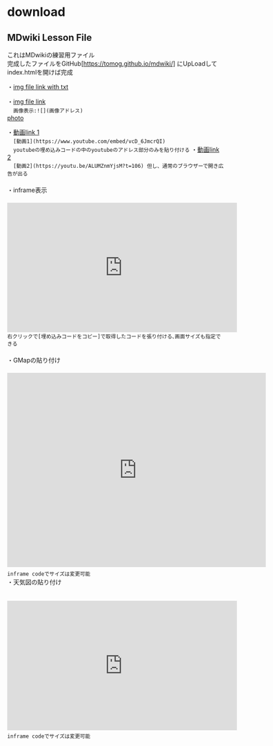 # download

## MDwiki Lesson File
これはMDwikiの練習用ファイル  
完成したファイルをGitHub[https://tomog.github.io/mdwiki/] にUpLoadしてindex.htmlを開けば完成  

・[img file link with txt](img.md)   

・[img file link](2.md)  
　`画像表示:![](画像アドレス)`  
[photo](photo.md)  

・[動画link 1](https://www.youtube.com/embed/vcD_6JmcrQI)  
　`[動画1](https://www.youtube.com/embed/vcD_6JmcrQI)`  
　`youtubeの埋め込みコードの中のyoutubeのアドレス部分のみを貼り付ける`
・[動画link 2](https://youtu.be/ALUMZnmYjsM?t=106)  
　`[動画2](https://youtu.be/ALUMZnmYjsM?t=106) 但し、通常のブラウザーで開き広告が出る`  
　  
・inframe表示  
　<iframe width="533" height="300" src="https://www.youtube.com/embed/vcD_6JmcrQI" frameborder="0" allow="accelerometer; autoplay; clipboard-write; encrypted-media; gyroscope; picture-in-picture" allowfullscreen></iframe>  
`右クリックで[埋め込みコードをコピー]で取得したコードを張り付ける､画面サイズも指定できる`  
　  
・GMapの貼り付け  
　<iframe src="https://www.google.com/maps/embed?pb=!1m10!1m8!1m3!1d4141.244122463077!2d135.90279213472155!3d34.97291449894395!3m2!1i1024!2i768!4f13.1!5e0!3m2!1sja!2sjp!4v1612709954619!5m2!1sja!2sjp" width="600" height="450" frameborder="0" style="border:0;" allowfullscreen="" aria-hidden="false" tabindex="0"></iframe>
 　`inframe codeでサイズは変更可能`
　  
・天気図の貼り付け  

　<iframe width="533" height="300" src="https://embed.windy.com/embed2.html?lat=33.651&lon=134.077&detailLat=26.804&detailLon=133.365&width=400&height=300&zoom=5&level=surface&overlay=rain&product=ecmwf&menu=&message=true&marker=&calendar=now&pressure=true&type=map&location=coordinates&detail=&metricWind=default&metricTemp=default&radarRange=-1" frameborder="0"></iframe>
 　`inframe codeでサイズは変更可能`   
